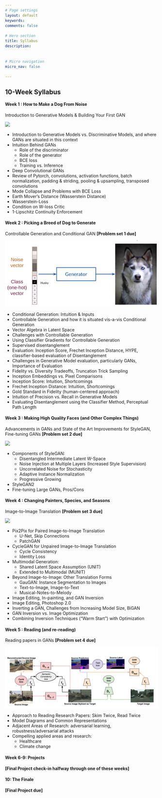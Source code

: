 ```yaml
---
# Page settings
layout: default
keywords:
comments: false

# Hero section
title: Syllabus
description:


# Micro navigation
micro_nav: false

---
```


## 10-Week Syllabus

#### Week 1 : How to Make a Dog From Noise
Introduction to Generative Models & Building Your First GAN 

<div class="fig figcenter fighighlight">
  <img src="https://miro.medium.com/max/700/1*SkG-eUZOBIiW0U6kWDdY3A.png">
</div>

- Introduction to Generative Models vs. Discriminative Models, and where GANs are situated in this context
- Intuition Behind GANs
    - Role of the discriminator
    - Role of the generator
    - BCE loss
    - Training vs. Inference
- Deep Convolutional GANs
- Review of Pytorch, convolutions, activation functions, batch normalization, padding & striding, pooling & upsampling, transposed convolutions
- Mode Collapse and Problems with BCE Loss
- Earth Mover’s Distance (Wasserstein Distance)
- Wasserstein-Loss
- Condition on W-loss Critic
- 1-Lipschitz Continuity Enforcement

#### Week 2 : Picking a Breed of Dog to Generate
Controllable Generation and Conditional GAN  **[Problem set 1 due]**

<div class="fig figcenter fighighlight">
  <img src="images/ConditionalHusky.png">
</div>

- Conditional Generation: Intuition & Inputs 
- Controllable Generation and how it is situated vis-a-vis Conditional Generation
- Vector Algebra in Latent Space
- Challenges with Controllable Generation 
- Using Classifier Gradients for Controllable Generation
- Supervised disentanglement 
- Evaluation: Inception Score, Frechet Inception Distance, HYPE, classifier-based evaluation of Disentanglement
- Challenges in Generative Model evaluation, particularly GANs, Importance of Evaluation
- Fidelity vs. Diversity Tradeoffs, Truncation Trick Sampling
- Inception Embeddings vs. Pixel Comparisons 
- Inception Score: Intuition, Shortcomings
- Frechet Inception Distance: Intuition, Shortcomings
- Gold Standard in Fidelity (human-centered approach)
- Intuition of Precision vs. Recall in Generative Models
- Evaluating Disentanglement using the Classifier Method, Perceptual Path Length

#### Week 3 : Making High Quality Faces (and Other Complex Things)
Advancements in GANs and State of the Art Improvements for StyleGAN, Fine-tuning GANs **[Problem set 2 due]**
<div class="fig figcenter fighighlight">
  <img src="https://github.com/NVlabs/stylegan/raw/master/stylegan-teaser.png">
</div>

- Components of StyleGAN: 
    - Disentangled Intermediate Latent W-Space
    - Noise Injection at Multiple Layers (Increased Style Supervision)
    - Uncorrelated Noise for Stochasticity
    - Adaptive Instance Normalization
    - Progressive Growing
- StyleGAN2
- Fine-tuning Large GANs, Pros/Cons

#### Week 4 : Changing Painters, Species, and Seasons
Image-to-Image Translation **[Problem set 3 due]** 

<div class="fig figcenter fighighlight">
  <img src="https://junyanz.github.io/CycleGAN/images/teaser.jpg">
</div>

- Pix2Pix for Paired Image-to-Image Translation
    - U-Net, Skip Connections
    - PatchGAN
- CycleGAN for Unpaired Image-to-Image Translation
    - Cycle Consistency
    - Identity Loss
- Multimodal Generation:
    - Shared Latent Space Assumption (UNIT)
    - Extended to Multimodal (MUNIT)
- Beyond Image-to-Image: Other Translation Forms
    - GauGAN: Instance Segmentation to Images
    - Text-to-Image, Image-to-Text
    - Musical-Notes-to-Melody
- Image Editing, In-painting, and GAN Inversion
- Image Editing, Photoshop 2.0
- Inverting a GAN, Challenges from Increasing Model Size, BiGAN
- GAN Inversion vs. Image Optimization
- Combining Inversion Techniques (“Warm Start”) with Optimization

#### Week 5 : Reading (and re-reading)
Reading papers in GANs  **[Problem set 4 due]** 

<div class="fig figcenter fighighlight">
  <img src="images/cycada.png">
</div>

- Approach to Reading Research Papers: Skim Twice, Read Twice
- Model Diagrams and Common Representations
- Adjacent Areas of Research: adversarial learning, robustness/adversarial attacks
- Compelling applied areas and research:
    - Healthcare
    - Climate change

#### Week 6-9: Projects 
**[Final Project check-in halfway through one of these weeks]**

#### 10: The Finale
**[Final Project due]**